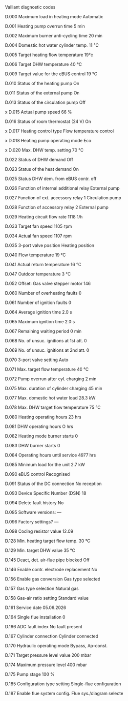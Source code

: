 Vaillant diagnostic codes

D.000 Maximum load in heating mode
Automatic

D.001 Heating pump overrun time
5 min

D.002 Maximum burner anti-cycling time
20 min

D.004 Domestic hot water cylinder temp.
11 °C

D.005 Target heating flow temperature
19°c

D.006 Target DHW temperature
40 °C

D.009 Target value for the eBUS control
19 °C

D.010 Status of the heating pump
On

D.011 Status of the external pump
On

D.013 Status of the circulation pump
Off

x D.015 Actual pump speed
66 %

D.016 Status of room thermostat (24 V)
On

x D.017 Heating control type
Flow temperature control

x D.018 Heating pump operating mode
Eco

x D.020 Max. DHW temp. setting
70 °C

D.022 Status of DHW demand
Off

D.023 Status of the heat demand
On

D.025 Status DHW dem. from eBUS contr.
off

D.026 Function of internal additional relay
External pump

D.027 Function of ext. accessory relay 1
Circulation pump

D.028 Function of accessory relay 2
External pump

D.029 Heating circuit flow rate
1118 1/h

D.033 Target fan speed
1105 грm

D.034 Actual fan speed
1107 грm

D.035 3-port valve position
Heating position

D.040 Flow temperature
19 °C

D.041 Actual return temperature
16 °C

D.047 Outdoor temperature
3 °C

D.052 Offset: Gas valve stepper motor
146

D.060 Number of overheating faults
0

D.061 Number of ignition faults
0

D.064 Average ignition time
2.0 s

D.065 Maximum ignition time
2.0 s

D.067 Remaining waiting period
0 min

D.068 No. of unsuc. ignitions at 1st att.
0

D.069 No. of unsuc. ignitions at 2nd att.
0

D.070 3-port valve setting
Auto

D.071 Max. target flow temperature
40 °C

D.072 Pump overrun after cyl. charging
2 min

D.075 Max. duration of cylinder charging
45 min

D.077 Max. domestic hot water load
28.3 kW

D.078 Max. DHW target flow temperature
75 °C

D.080 Heating operating hours
23 hrs

D.081 DHW operating hours
O hrs

D.082 Heating mode burner starts
0

D.083 DHW burner starts
0

D.084 Operating hours until service
4977 hrs

D.085 Minimum load for the unit
2.7 kW

D.090 eBUS control
Recognised

D.091 Status of the DC connection
No reception

D.093 Device Specific Number (DSN)
18

D.094 Delete fault history
No

D.095 Software versions:
—

D.096 Factory settings?
—

D.098 Coding resistor value
12.09

D.128 Min. heating target flow temp.
30 °C

D.129 Min. target DHW value
35 °C

D.145 Deact, det. air-flue pipe blocked
Off

D.146 Enable contr. electrode replacement
No

D.156 Enable gas conversion
Gas type selected

D.157 Gas type selection
Natural gas

D.158 Gas-air ratio setting
Standard value

D.161 Service date
05.06.2026

D.164 Single flue installation
0

D.166 ADC fault index
No fault present

D.167 Cylinder connection
Cylinder connected

D.170 Hydraulic operating mode
Bypass, Ap-const.

D.171 Target pressure level value
200 mbar

D.174 Maximum pressure level
400 mbar

D.175 Pump stage
100 %

D.185 Configuration type setting
Single-flue configuration

D.187 Enable flue system config.
Flue sys./diagram selecte

